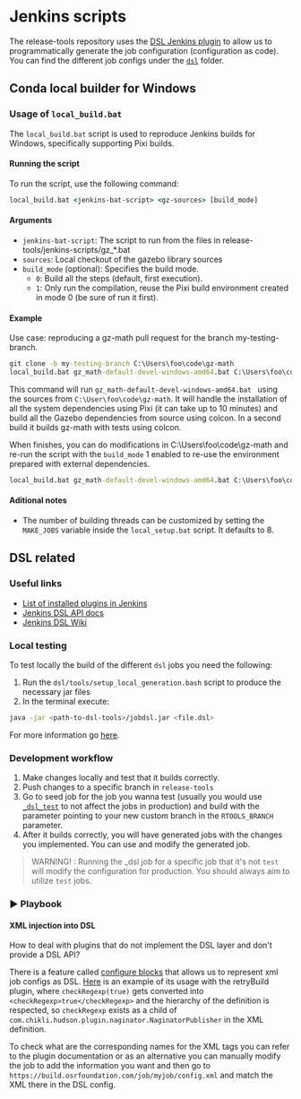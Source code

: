 # Jenkins scripts

The release-tools repository uses the [DSL Jenkins plugin](https://plugins.jenkins.io/job-dsl/) to allow us to programmatically generate the job configuration (configuration as code).  You can find the different job configs under the [`dsl`](./dsl/) folder. 

## Conda local builder for Windows

### Usage of `local_build.bat`

The `local_build.bat` script is used to reproduce Jenkins builds for Windows, specifically supporting Pixi builds.

#### Running the script

To run the script, use the following command:

```bat
local_build.bat <jenkins-bat-script> <gz-sources> [build_mode]
```

#### Arguments

- `jenkins-bat-script`: The script to run from the files in release-tools/jenkins-scripts/gz_*.bat
- `sources`: Local checkout of the gazebo library sources
- `build_mode` (optional): Specifies the build mode.
  - `0`: Build all the steps (default, first execution).
  - `1`: Only run the compilation, reuse the Pixi build environment created in mode 0
         (be sure of run it first).

#### Example 

Use case: reproducing a gz-math pull request for the branch my-testing-branch.

```bat
git clone -b my-testing-branch C:\Users\foo\code\gz-math
local_build.bat gz_math-default-devel-windows-amd64.bat C:\Users\foo\code\gz-math
```

This command will run `gz_math-default-devel-windows-amd64.bat ` using the sources from `C:\User\foo\code\gz-math`. It will handle the installation of all the system dependencies
using Pixi (it can take up to 10 minutes) and build all the Gazebo dependencies from source
using colcon. In a second build it builds gz-math with tests using colcon.

When finishes, you can do modifications in C:\Users\foo\code\gz-math and re-run the script
with the `build_mode` 1 enabled to re-use the environment prepared with external dependencies.

```bat
local_build.bat gz_math-default-devel-windows-amd64.bat C:\Users\foo\code\gz-math 1
```

#### Aditional notes

- The number of building threads can be customized by setting the `MAKE_JOBS` variable inside the
  `local_setup.bat` script. It defaults to 8.

## DSL related

### Useful links
- [List of installed plugins in Jenkins](https://github.com/osrf/chef-osrf/blob/latest/cookbooks/osrfbuild/attributes/plugins.rb)
- [Jenkins DSL API docs](https://jenkinsci.github.io/job-dsl-plugin/)
- [Jenkins DSL Wiki](https://github.com/jenkinsci/job-dsl-plugin/wiki)

### Local testing

To test locally the build of the different `dsl` jobs you need the following:

1. Run the `dsl/tools/setup_local_generation.bash` script to produce the necessary jar files
2. In the terminal execute:
```bash
java -jar <path-to-dsl-tools>/jobdsl.jar <file.dsl>
```
For more information go [here](https://github.com/jenkinsci/job-dsl-plugin/wiki/User-Power-Moves#run-a-dsl-script-locally).

### Development workflow

1. Make changes locally and test that it builds correctly.
2. Push changes to a specific branch in `release-tools`
3. Go to seed job for the job you wanna test (usually you would use [`_dsl_test`](https://build.osrfoundation.org/job/_dsl_test/) to not affect the jobs in production) and build with the parameter pointing to your new custom branch in the `RTOOLS_BRANCH` parameter.
4. After it builds correctly, you will have generated jobs with the changes you implemented. You can use and modify the generated job.

> WARNING! : Running the _dsl job for a specific job that it's not `test` will modify the configuration for production. You should always aim to utilize `test` jobs.

### :arrow_forward: Playbook

#### XML injection into DSL
How to deal with plugins that do not implement the DSL layer and don't provide a DSL API?

There is a feature called [configure blocks](https://github.com/jenkinsci/job-dsl-plugin/wiki/The-Configure-Block) that allows us to represent xml job configs as DSL. [Here](https://github.com/gazebo-tooling/release-tools/blob/9fbfe60133d2b7b8b280b92f7c563dc64c8367a5/jenkins-scripts/dsl/_configs_/OSRFUNIXBase.groovy#LL83C1-L92C10) is an example of its usage with the retryBuild plugin, where `checkRegexp(true)` gets converted into `<checkRegexp>true</checkRegexp>` and the hierarchy of the definition is respected, so `checkRegexp` exists as a child of `com.chikli.hudson.plugin.naginator.NaginatorPublisher` in the XML definition.

To check what are the corresponding names for the XML tags you can refer to the plugin documentation or as an alternative you can manually modify the job to add the information you want and then go to `https://build.osrfoundation.com/job/myjob/config.xml` and match the XML there in the DSL config.
